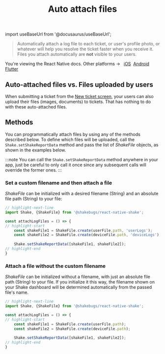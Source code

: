 ﻿---
id: auto-attach-files
title: Auto attach files
---
import useBaseUrl from '@docusaurus/useBaseUrl';

>Automatically attach a log file to each ticket, or user's profile photo, or whatever will help you resolve the ticket faster when you receive it. Files you attach automatically are **not** visible to your users.

<p class="p2 mt-40">You're viewing the React Native docs. Other platforms → &nbsp;
<a href="/docs/ios/configuration-and-data/auto-attach-files/">iOS</a>&nbsp; 
<a href="/docs/android/configuration-and-data/auto-attach-files/">Android</a>&nbsp;
<a href="/docs/flutter/configuration-and-data/auto-attach-files/">Flutter</a>&nbsp;  
</p>



## Auto-attached files vs. Files uploaded by users

When submitting a ticket from the [New ticket screen](react/shake-ui/new-ticket-screen.md),
your users can also upload their files (images, documents) to tickets.
That has nothing to do with these auto-attached files.


## Methods

You can programmatically attach files by using any of the methods described below.
To define which files will be uploaded, call the `Shake.setShakeReportData` method
and pass the list of *ShakeFile* objects, as shown in the examples below.

:::note
You can call the `Shake.setShakeReportData` method anywhere in your app,
just be careful to only call it once since any subsequent calls will override the former ones.
:::


### Set a custom filename and then attach a file

*ShakeFile* can be initialized with a desired filename (String) and an absolute file path (String) to your file:

```javascript title="App.js"
// highlight-next-line
import Shake, {ShakeFile} from '@shakebugs/react-native-shake';

const attachLogFiles = () => {
// highlight-start
    const shakeFile1 = ShakeFile.create(userFile.path, 'userLogs');
    const shakeFile2 = ShakeFile.create(deviceFile.path, 'deviceLogs');
    
    Shake.setShakeReportData([shakeFile1, shakeFile2]);
// highlight-end
} 
```


### Attach a file without the custom filename

*ShakeFile* can be initialized without a filename, with just an absolute file path (String) to your file.
If you initialize it this way, the filename shown on your Shake dashboard will be determined automatically from the passed file's name.

```javascript title="App.js"
// highlight-next-line
import Shake, {ShakeFile} from '@shakebugs/react-native-shake';

const attachLogFiles = () => {
// highlight-start
    const shakeFile1 = ShakeFile.create(userFile.path);
    const shakeFile2 = ShakeFile.create(deviceFile.path);
    
    Shake.setShakeReportData([shakeFile1, shakeFile2]);
// highlight-end
}
```
